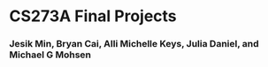 # CS273A Final Projects
### Jesik Min, Bryan Cai, Alli Michelle Keys, Julia Daniel, and Michael G Mohsen
